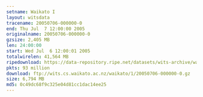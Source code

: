 ```yaml
---
setname: Waikato I
layout: witsdata
tracename: 20050706-000000-0
end: Thu Jul  7 12:00:00 2005
originalname: 20050706-000000-0
gzsize: 2,405 MB
len: 24:00:00
start: Wed Jul  6 12:00:01 2005
totalwirelen: 41,564 MB
ripedownload: https://data-repository.ripe.net/datasets/wits-archive/waikato/1/20050706-000000-0.gz
pkts: 93 million
download: ftp://wits.cs.waikato.ac.nz/waikato/1/20050706-000000-0.gz
size: 6,794 MB
md5: 0c49dc68f9c325e04d81cc1dac14ee25
---
```

